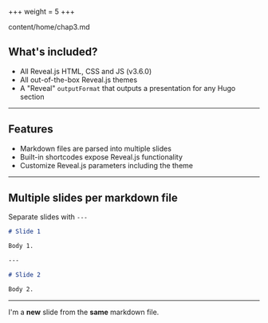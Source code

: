 +++
weight = 5 
+++

content/home/chap3.md 

## What's included?

- All Reveal.js HTML, CSS and JS (v3.6.0)
- All out-of-the-box Reveal.js themes
- A "Reveal" `outputFormat` that outputs a presentation for any Hugo section

---

## Features

- Markdown files are parsed into multiple slides
- Built-in shortcodes expose Reveal.js functionality
- Customize Reveal.js parameters including the theme

---

## Multiple slides per markdown file

Separate slides with `---`

```markdown
# Slide 1

Body 1.

---

# Slide 2

Body 2.

```

---

I'm a **new** slide from the **same** markdown file.
